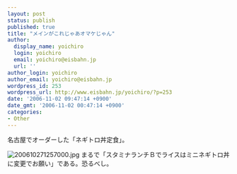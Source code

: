 ```yaml
---
layout: post
status: publish
published: true
title: "メインがこれじゃあオマケじゃん"
author:
  display_name: yoichiro
  login: yoichiro
  email: yoichiro@eisbahn.jp
  url: ''
author_login: yoichiro
author_email: yoichiro@eisbahn.jp
wordpress_id: 253
wordpress_url: http://www.eisbahn.jp/yoichiro/?p=253
date: '2006-11-02 09:47:14 +0900'
date_gmt: '2006-11-02 00:47:14 +0900'
categories:
- Other
---
```


名古屋でオーダーした「ネギトロ丼定食」。

![200610271257000.jpg](http://www.eisbahn.jp/yoichiro/images/200610271257000.jpg)
まるで「スタミナランチＢでライスはミニネギトロ丼に変更でお願い」である。恐るべし。
